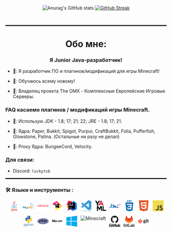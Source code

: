 <div id="header" align="center">

![Anurag's GitHub stats](https://github-readme-stats.vercel.app/api?username=hacker123ter&theme=chartreuse-dark&show_icons=true&hide_border=true)
[![GitHub Streak](https://streak-stats.demolab.com?user=hacker123ter&theme=hacker&hide_border=true&border_radius=6.5&date_format=j%20M%5B%20Y%5D&mode=weekly&card_width=350&card_height=193&hide_current_streak=true)](https://git.io/streak-stats)

  <img src="https://komarev.com/ghpvc/?username=hacker123ter&style=flat-square&color=blue" alt="" width="180"/>
  </div>
<hr style="border: 1px solid #000000;" />

<h1 align="center">Обо мне:</h1>
  <h3 align="center">Я Junior Java-разработчик!</h3>
  
  - 💬: Я разработчик ПО и плагинов/модификаций для игры Minecraft!
  
  - 🌱: Обучаюсь всему новому!
  
  - 🐻: Владелец проекта The OMX - Комплексные Европейские Игровые Серверы.

### FAQ касаемо плагинов / модификаций игры Minecraft.

- 💭: Использую JDK - 1.8; 17; 21; 22; JRE - 1.8; 17; 21.

- 💭: Ядра: Paper, Bukkit, Spigot, Purpur, CraftBukkit, Folia, Pufferfish, Glowstone, Patina. (Остальные ни разу не делал)

- 💭: Proxy Ядра: BungeeCord, Velocity.
  
### Для связи:
  
- Discord: `luckytsb`
<hr style="border: 1px solid #000000;" />

### :hammer_and_wrench: Языки и инструменты :

<div style="display: flex; justify-content: center; flex-wrap: wrap; gap: 10px;">
  <a href="https://www.java.com" target="_blank" style="text-decoration: none;">
    <img src="https://github.com/devicons/devicon/blob/master/icons/java/java-original-wordmark.svg" title="Java" alt="Java" width="35" height="35"/>
  </a>
  <a href="https://www.mysql.com" target="_blank" style="text-decoration: none;">
    <img src="https://github.com/devicons/devicon/blob/master/icons/mysql/mysql-original-wordmark.svg" title="MySQL" alt="MySQL" width="35" height="35"/>
  </a>
  <a href="https://www.oracle.com" target="_blank" style="text-decoration: none;">
    <img src="https://github.com/devicons/devicon/blob/master/icons/oracle/oracle-original.svg" title="Oracle" alt="Oracle" width="35" height="35"/>
  </a>
  <a href="https://www.jetbrains.com" target="_blank" style="text-decoration: none;">
    <img src="https://github.com/devicons/devicon/blob/master/icons/jetbrains/jetbrains-original.svg" title="JetB" alt="JetB" width="35" height="35"/>
  </a>
  <a href="https://www.jetbrains.com/idea/" target="_blank" style="text-decoration: none;">
    <img src="https://github.com/devicons/devicon/blob/master/icons/intellij/intellij-original.svg" title="Idea" alt="Idea" width="35" height="35"/>
  </a>
  <a href="https://code.visualstudio.com/" target="_blank" style="text-decoration: none;">
    <img src="https://github.com/devicons/devicon/blob/master/icons/vscode/vscode-plain-wordmark.svg" title="VSCode" alt="VSCode" width="35" height="35"/>
  </a>
  <a href="https://yaml.org/" target="_blank" style="text-decoration: none;">
    <img src="https://github.com/devicons/devicon/blob/master/icons/yaml/yaml-original.svg" title="Yaml" alt="Yaml" width="35" height="35"/>
  </a>
  <a href="https://www.w3schools.com/xml/" target="_blank" style="text-decoration: none;">
    <img src="https://github.com/devicons/devicon/blob/master/icons/xml/xml-original.svg" title="Xml" alt="Xml" width="35" height="35"/>
  </a>
  <a href="https://www.w3.org/Style/CSS/Overview.en.html" target="_blank" style="text-decoration: none;">
    <img src="https://github.com/devicons/devicon/blob/master/icons/css3/css3-plain-wordmark.svg" title="CSS3" alt="CSS" width="35" height="35"/>
  </a>
  <a href="https://developer.mozilla.org/en-US/docs/Web/Guide/HTML/HTML5" target="_blank" style="text-decoration: none;">
    <img src="https://github.com/devicons/devicon/blob/master/icons/html5/html5-original.svg" title="HTML5" alt="HTML" width="35" height="35"/>
  </a>
  <a href="https://developer.mozilla.org/en-US/docs/Web/JavaScript" target="_blank" style="text-decoration: none;">
    <img src="https://github.com/devicons/devicon/blob/master/icons/javascript/javascript-original.svg" title="JavaScript" alt="JavaScript" width="35" height="35"/>
  </a>
  <a href="https://www.python.org" target="_blank" style="text-decoration: none;">
    <img src="https://github.com/devicons/devicon/blob/master/icons/python/python-original-wordmark.svg" title="Py" alt="Py" width="35" height="35"/>
  </a>
  <a href="https://www.php.net" target="_blank" style="text-decoration: none;">
    <img src="https://github.com/devicons/devicon/blob/master/icons/php/php-original.svg" title="PhP" alt="PhP" width="35" height="35"/>
  </a>
  <a href="https://maven.apache.org/" target="_blank" style="text-decoration: none;">
    <img src="https://github.com/devicons/devicon/blob/master/icons/maven/maven-original-wordmark.svg" title="Maven" alt="Maven" width="35" height="35"/>
  </a>
  <a href="https://www.microsoft.com/en-us/windows" target="_blank" style="text-decoration: none;">
    <img src="https://github.com/devicons/devicon/blob/master/icons/windows8/windows8-original.svg" title="Win" alt="Win" width="35" height="35"/>
  </a>
  <a href="https://www.minecraft.net" target="_blank" style="text-decoration: none;">
    <img src="https://github.com/rjp2525/Minecraft-Icons/blob/master/SVG/melon.svg" title="Minecraft" alt="Minecraft" width="35" height="35"/>
  </a>
  <a href="https://github.com" target="_blank" style="text-decoration: none;">
    <img src="https://github.com/devicons/devicon/blob/master/icons/github/github-original-wordmark.svg" title="GitHub" alt="GitHub" width="35" height="35"/>
  </a>
  <a href="https://about.gitlab.com" target="_blank" style="text-decoration: none;">
    <img src="https://github.com/devicons/devicon/blob/master/icons/gitlab/gitlab-original-wordmark.svg" title="GitLab" alt="GitLab" width="35" height="35"/>
  </a>
  <a href="https://git-scm.com/" target="_blank" style="text-decoration: none;">
    <img src="https://github.com/devicons/devicon/blob/master/icons/git/git-original-wordmark.svg" title="Git" alt="Git" width="35" height="35"/>
  </a>
</div>
